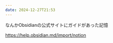 ```yaml
---
date: 2024-12-27T21:53
---
```


なんかObsidianの公式サイトにガイドがあった記憶

https://help.obsidian.md/import/notion






